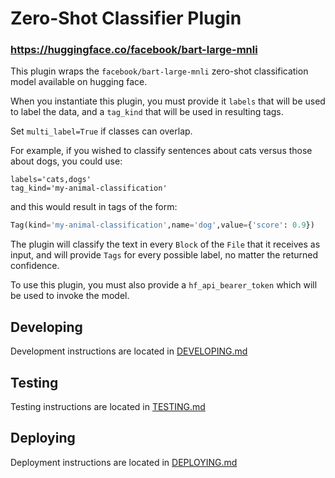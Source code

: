 # Zero-Shot Classifier Plugin 
### https://huggingface.co/facebook/bart-large-mnli

This plugin wraps the `facebook/bart-large-mnli` zero-shot classification model available on hugging face.

When you instantiate this plugin, you must provide it `labels` that will be used to label the data, and a `tag_kind` that will be used in resulting tags.

Set `multi_label=True` if classes can overlap.

For example, if you wished to classify sentences about cats versus those about dogs, you could use:

```
labels='cats,dogs'
tag_kind='my-animal-classification'
```
and this would result in tags of the form:
```python
Tag(kind='my-animal-classification',name='dog',value={'score': 0.9})
```

The plugin will classify the text in every `Block` of the `File` that it receives as input, and will provide `Tags` for every possible label, no matter the returned confidence.

To use this plugin, you must also provide a `hf_api_bearer_token` which will be used to invoke the model.

## Developing

Development instructions are located in [DEVELOPING.md](DEVELOPING.md)

## Testing

Testing instructions are located in [TESTING.md](TESTING.md)

## Deploying

Deployment instructions are located in [DEPLOYING.md](DEPLOYING.md)